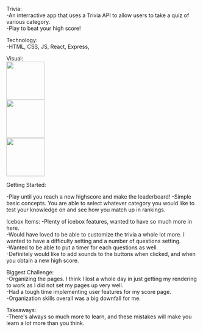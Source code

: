 Trivia:
<br>
-An interractive app that uses a Trivia API to allow users to take a quiz of various category.
<br>
-Play to beat your high score!


Technology:<br>
-HTML, CSS, JS, React, Express, 

Visual:
<br>
<img src="https://github.com/Ongcangco/trivia/assets/129900118/0efff140-6d9e-4de7-9a17-0e9cca2c6cbd" height="100">
<br>
<img src="https://github.com/Ongcangco/trivia/assets/129900118/fb3b51dd-5930-4709-b101-7fe69b48b82c" height="100">
<br>
<img src="https://github.com/Ongcangco/trivia/assets/129900118/ec9f14ca-28da-4e82-9de2-60fefc807073" height="100">

Getting Started:
<!-- https://ongcangco.github.io/slotsmachine/ -->
-Play until you reach a new highscore and make the leaderboard!
-Simple basic concepts. You are able to select whatever category you would like to test your knowledge on and see how you match up in rankings.

Icebox Items:
-Plenty of icebox features, wanted to have so much more in here.<br>
-Would have loved to be able to customize the trivia a whole lot more. I wanted to have a difficulty setting and a number of questions setting.<br>
-Wanted to be able to put a timer for each questions as well.<br>
-Definitely would like to add sounds to the buttons when clicked, and when you obtain a new high score. 


Biggest Challenge:<br>
-Organizing the pages. I think I lost a whole day in just getting my rendering to work as I did not set my pages up very well.<br>
-Had a tough time implementing user features for my score page. <br>
-Organization skills overall was a big downfall for me. <br>

Takeaways:<br>
-There's always so much more to learn, and these mistakes will make you learn a lot more than you think.
